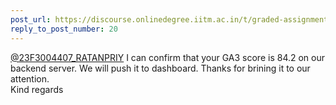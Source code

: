 ```yaml
---
post_url: https://discourse.onlinedegree.iitm.ac.in/t/graded-assignments-dashboard-scores-incorrect-missing/166816/61
reply_to_post_number: 20
---
```

[@23F3004407\_RATANPRIY](/u/23f3004407_ratanpriy) I can confirm that your GA3 score is 84.2 on our backend server. We will push it to dashboard. Thanks for brining it to our attention.  
Kind regards